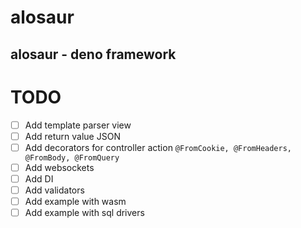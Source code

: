 # alosaur
alosaur - deno framework
---

# TODO

* [ ] Add template parser view
* [ ] Add return value JSON
* [ ] Add decorators for controller action `@FromCookie, @FromHeaders, @FromBody, @FromQuery`
* [ ] Add websockets
* [ ] Add DI
* [ ] Add validators
* [ ] Add example with wasm
* [ ] Add example with sql drivers

